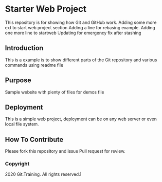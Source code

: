 # Starter Web Project

This repository is for showing how Git and GitHub work.
Adding some more ext to start web project section
Adding a line for rebasing example.
Adding one more line to startweb
Updating for emergency fix after stashing

## Introduction

This is a example is to show different parts of the Git repository and various commands using readme file

## Purpose

Sample website with plenty of files for demos file


## Deployment

This is a simple web project, deployment can be on any web server or even local file system.

## How To Contribute

Please fork this repository and issue Pull request for review.

### Copyright

2020 Git.Training. All rights reserved.1